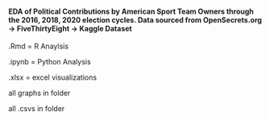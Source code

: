 #### EDA of Political Contributions by American Sport Team Owners through the 2016, 2018, 2020 election cycles. Data sourced from OpenSecrets.org -> FiveThirtyEight -> Kaggle Dataset

.Rmd = R Anaylsis

.ipynb = Python Analysis

.xlsx = excel visualizations

all graphs in folder

all .csvs in folder 
